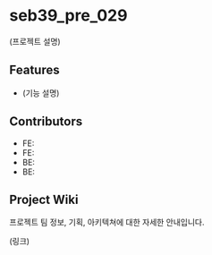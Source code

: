 # seb39_pre_029

(프로젝트 설명)

## Features

- (기능 설명)

## Contributors

- FE: 
- FE:
- BE:
- BE:

## Project Wiki

프로젝트 팀 정보, 기획, 아키텍쳐에 대한 자세한 안내입니다.

(링크)
